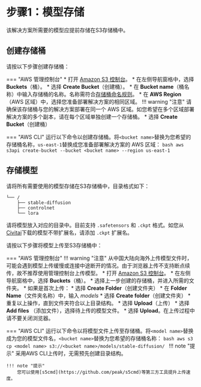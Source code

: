 # 步骤1：模型存储

该解决方案所需要的模型应提前存储在S3存储桶中。

## 创建存储桶

请按以下步骤创建存储桶：

=== "AWS 管理控制台"
    * 打开 [Amazon S3 控制台](https://console.aws.amazon.com/s3/)。
    * 在左侧导航窗格中，选择 **Buckets**（桶）。
    * 选择 **Create Bucket**（创建桶）。
    * 在 **Bucket name**（桶名称）中输入存储桶的名称。名称需符合[存储桶命名规则](https://docs.aws.amazon.com/zh_cn/AmazonS3/latest/userguide/bucketnamingrules.html)。
    * 在 **AWS Region** （AWS 区域）中，选择您准备部署解决方案的相同区域。
    !!! warning "注意"
        请确保该存储桶与您的解决方案部署在同一个 AWS 区域。如您希望在多个区域部署解决方案的多个副本，请在每个区域单独创建一个存储桶。
    * 选择 **Create Bucket**（创建桶）

=== "AWS CLI"
    运行以下命令以创建存储桶。将`<bucket name>`替换为您希望的存储桶名称，`us-east-1`替换成您准备部署解决方案的 AWS 区域：
    ```bash
    aws s3api create-bucket --bucket <bucket name> --region us-east-1
    ```

## 存储模型

请将所有需要使用的模型存储在S3存储桶中，目录格式如下：

```
└── /
    ├── stable-diffusion
    ├── controlnet
    └── lora
```

请将模型放入对应的目录中。目前支持 `.safetensors` 和 `.ckpt` 格式。如您从[Civitai](https://civitai.com/)下载的模型不带扩展名，请添加 `.ckpt` 扩展名。

请按以下步骤将模型上传至S3存储桶中：

=== "AWS 管理控制台"
    !!! warning "注意"
        从中国大陆向海外上传模型文件时，可能会遇到模型上传缓慢或连接中途断开的情况。由于浏览器上传不支持断点续传，故不推荐使用管理控制台上传模型。
    * 打开 [Amazon S3 控制台](https://console.aws.amazon.com/s3/)。
    * 在左侧导航窗格中，选择 **Buckets**（桶）。
    * 选择上一步创建的存储桶，并进入所需的文件夹。
    * 如果是首次上传：
        * 选择 **Create Folder**（创建文件夹）
        * 在 **Folder Name**（文件夹名称）中，输入 *models*
        * 选择 **Create folder**（创建文件夹）
        * 重复以上操作，直到文件夹符合以上目录结构。
    * 选择 **Upload**（上传）
    * 选择 **Add files** （添加文件），选择待上传的模型文件。
    * 选择 **Upload**。在上传过程中请不要关闭浏览器。


=== "AWS CLI"
    运行以下命令以将模型文件上传至存储桶。将`<model name>`替换成为您的模型文件名，`<bucket name>`替换为您希望的存储桶名称：
    ```bash
    aws s3 cp <model name> s3://<bucket name>/models/stable-diffusion/
    ```
    !!! note "提示"
        采用AWS CLI上传时，无需预先创建目录结构。

    !!! note "提示"
        您可以使用[s5cmd](https://github.com/peak/s5cmd)等第三方工具提升上传速度。
